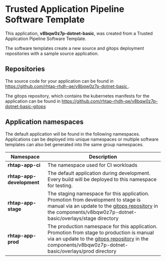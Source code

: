 # Trusted Application Pipeline Software Template

This application, **v8bqw0z7p-dotnet-basic**, was created from a Trusted Application Pipeline Software Template.

The software templates create a new source and gitops deployment repositories with a sample source application. 

## Repositories

The source code for your application can be found in [https://github.com/rhtap-rhdh-qe/v8bqw0z7p-dotnet-basic ](https://github.com/rhtap-rhdh-qe/v8bqw0z7p-dotnet-basic ).
 
The gitops repository, which contains the kubernetes manifests for the application can be found in 
[https://github.com/rhtap-rhdh-qe/v8bqw0z7p-dotnet-basic-gitops ](https://github.com/rhtap-rhdh-qe/v8bqw0z7p-dotnet-basic-gitops ) 

## Application namespaces 

The default application will be found in the following namespaces. Applications can be deployed into unique namespaces or multiple software templates can also bet generated into the same group namespaces.  

|  Namespace   |  Description   |  
| -------- | -------- |
| **rhtap-app-ci** | The namespace used for CI workloads |
| **rhtap-app-development** | The default application during development. Every build will be deployed to this namespace for testing. |
| **rhtap-app-stage** | The staging namespace for this application. Promotion from development to stage is manual via an update to the [gitops repository](https://github.com/rhtap-rhdh-qe/v8bqw0z7p-dotnet-basic-gitops ) in the components/v8bqw0z7p-dotnet-basic/overlays/stage directory |
| **rhtap-app-prod** | The production namespace for this application. Promotion from stage to production is manual via an update to the [gitops repository](https://github.com/rhtap-rhdh-qe/v8bqw0z7p-dotnet-basic-gitops ) in the components/v8bqw0z7p-dotnet-basic/overlays/prod directory |